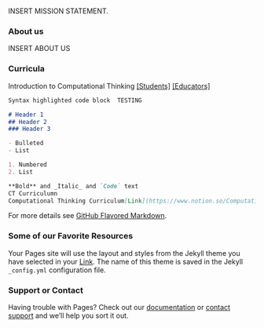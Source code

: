 #
INSERT MISSION STATEMENT.

### About us
INSERT ABOUT US

### Curricula
Introduction to Computational Thinking [[Students]](https://www.notion.so/Computational-Thinking-17917bdf44db4278a31acb3fd405fcdc) [[Educators]](https://www.notion.so/Teacher-s-Guide-to-Computational-Thinking-643888213b6b4358848c961ce593c56f)

```markdown
Syntax highlighted code block  TESTING

# Header 1
## Header 2
### Header 3

- Bulleted
- List

1. Numbered
2. List

**Bold** and _Italic_ and `Code` text
CT Curriculumn 
Computational Thinking Curriculum[Link](https://www.notion.so/Computational-Thinking-17917bdf44db4278a31acb3fd405fcdc)
```

For more details see [GitHub Flavored Markdown](https://guides.github.com/features/mastering-markdown/).

### Some of our Favorite Resources

Your Pages site will use the layout and styles from the Jekyll theme you have selected in your [Link](https://github.com/ADE-MN/TechSprouts/settings). The name of this theme is saved in the Jekyll `_config.yml` configuration file.

### Support or Contact

Having trouble with Pages? Check out our [documentation](https://help.github.com/categories/github-pages-basics/) or [contact support](https://github.com/contact) and we’ll help you sort it out.

